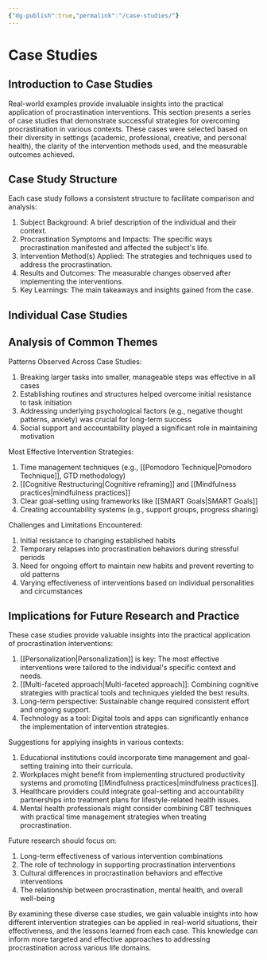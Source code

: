```yaml
---
{"dg-publish":true,"permalink":"/case-studies/"}
---
```


# Case Studies

## Introduction to Case Studies

Real-world examples provide invaluable insights into the practical application of procrastination interventions. This section presents a series of case studies that demonstrate successful strategies for overcoming procrastination in various contexts. These cases were selected based on their diversity in settings (academic, professional, creative, and personal health), the clarity of the intervention methods used, and the measurable outcomes achieved.

## Case Study Structure

Each case study follows a consistent structure to facilitate comparison and analysis:

1. Subject Background: A brief description of the individual and their context.
2. Procrastination Symptoms and Impacts: The specific ways procrastination manifested and affected the subject's life.
3. Intervention Method(s) Applied: The strategies and techniques used to address the procrastination.
4. Results and Outcomes: The measurable changes observed after implementing the interventions.
5. Key Learnings: The main takeaways and insights gained from the case.

## Individual Case Studies

## Analysis of Common Themes

Patterns Observed Across Case Studies:
1. Breaking larger tasks into smaller, manageable steps was effective in all cases
2. Establishing routines and structures helped overcome initial resistance to task initiation
3. Addressing underlying psychological factors (e.g., negative thought patterns, anxiety) was crucial for long-term success
4. Social support and accountability played a significant role in maintaining motivation

Most Effective Intervention Strategies:
1. Time management techniques (e.g., [[Pomodoro Technique\|Pomodoro Technique]], GTD methodology)
2. [[Cognitive Restructuring\|Cognitive reframing]] and [[Mindfulness practices\|mindfulness practices]]
3. Clear goal-setting using frameworks like [[SMART Goals\|SMART Goals]]
4. Creating accountability systems (e.g., support groups, progress sharing)

Challenges and Limitations Encountered:
1. Initial resistance to changing established habits
2. Temporary relapses into procrastination behaviors during stressful periods
3. Need for ongoing effort to maintain new habits and prevent reverting to old patterns
4. Varying effectiveness of interventions based on individual personalities and circumstances

## Implications for Future Research and Practice

These case studies provide valuable insights into the practical application of procrastination interventions:

1. [[Personalization\|Personalization]] is key: The most effective interventions were tailored to the individual's specific context and needs.
2. [[Multi-faceted approach\|Multi-faceted approach]]: Combining cognitive strategies with practical tools and techniques yielded the best results.
3. Long-term perspective: Sustainable change required consistent effort and ongoing support.
4. Technology as a tool: Digital tools and apps can significantly enhance the implementation of intervention strategies.

Suggestions for applying insights in various contexts:
1. Educational institutions could incorporate time management and goal-setting training into their curricula.
2. Workplaces might benefit from implementing structured productivity systems and promoting [[Mindfulness practices\|mindfulness practices]].
3. Healthcare providers could integrate goal-setting and accountability partnerships into treatment plans for lifestyle-related health issues.
4. Mental health professionals might consider combining CBT techniques with practical time management strategies when treating procrastination.

Future research should focus on:
1. Long-term effectiveness of various intervention combinations
2. The role of technology in supporting procrastination interventions
3. Cultural differences in procrastination behaviors and effective interventions
4. The relationship between procrastination, mental health, and overall well-being

By examining these diverse case studies, we gain valuable insights into how different intervention strategies can be applied in real-world situations, their effectiveness, and the lessons learned from each case. This knowledge can inform more targeted and effective approaches to addressing procrastination across various life domains.
